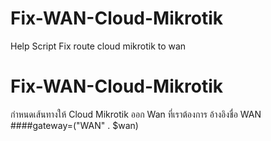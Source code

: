 # Fix-WAN-Cloud-Mikrotik
Help Script Fix route cloud mikrotik to wan

# Fix-WAN-Cloud-Mikrotik
กำหนดเส้นทางให้ Cloud Mikrotik ออก Wan ที่เราต้องการ
อ้างอิงชื่อ WAN
####gateway=("WAN" . $wan)
